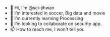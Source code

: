 - 👋 Hi, I’m @sci-jihwan
- 👀 I’m interested in soccer, Big data and movie 
- 🌱 I’m currently learning Processing
- 💞️ I’m looking to collaborate on security app.
- 📫 How to reach me, I won't tell you

<!---
sci-jihwan/sci-jihwan is a ✨ special ✨ repository because its `README.md` (this file) appears on your GitHub profile.
You can click the Preview link to take a look at your changes.
--->
